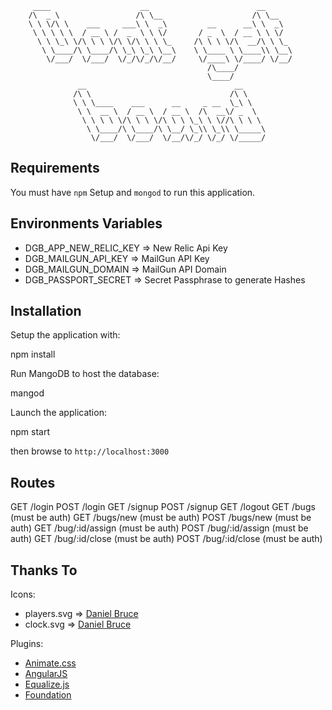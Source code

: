     
         ____                    __                        __      
        /\  _ \                 /\ \__                    /\ \__   
        \ \ \/\ \    ___     ___\ \  _\         __      __\ \  _\  
         \ \ \ \ \  / __ \ /  _  \ \ \/       / _  \  / __ \ \ \/  
          \ \ \_\ \/\ \ \ \/\ \/\ \ \ \_     /\ \ \ \/\  __/\ \ \_ 
           \ \____/\ \____/\ \_\ \_\ \__\    \ \____ \ \____\\ \__\
            \/___/  \/___/  \/_/\/_/\/__/     \/____\ \/____/ \/__/
                                                /\____/            
                                                \____/             
                   __                                 __     
                  /\ \                               /\ \    
                  \ \ \____    ___      __     _ __  \_\ \   
                   \ \  __ \  / __ \  / __ \  /\  __\/ _  \  
                    \ \ \ \ \/\ \ \ \/\ \ \ \_\ \ \//\ \ \ \ 
                     \ \____/\ \____/\ \__/ \_\\ \_\\ \_____\
                      \/___/  \/___/  \/__/\/_/ \/_/ \/_____/
                      
                      
                                               
                                               
Requirements
------------

You must have `npm` Setup and `mongod` to run this application.


Environments Variables
----------------------

- DGB_APP_NEW_RELIC_KEY => New Relic Api Key
- DGB_MAILGUN_API_KEY => MailGun API Key
- DGB_MAILGUN_DOMAIN => MailGun API Domain
- DGB_PASSPORT_SECRET => Secret Passphrase to generate Hashes


Installation
------------                                               

Setup the application with:

  npm install
  
Run MangoDB to host the database:

  mangod
  
Launch the application:

  npm start
  
then browse to `http://localhost:3000`


Routes
------

  GET   /login
  POST  /login
  GET   /signup
  POST  /signup
  GET   /logout
  GET   /bugs     (must be auth)
  GET   /bugs/new   (must be auth)
  POST  /bugs/new   (must be auth)
  GET   /bug/:id/assign (must be auth)
  POST  /bug/:id/assign (must be auth)
  GET   /bug/:id/close  (must be auth)
  POST  /bug/:id/close  (must be auth)


Thanks To 
---------
Icons: 

- players.svg => [Daniel Bruce](http://www.flaticon.com/free-icon/user-group_3671)
- clock.svg => [Daniel Bruce](http://www.flaticon.com/free-icon/back-in-time_3712)

Plugins:

- [Animate.css](http://daneden.github.io/animate.css/)
- [AngularJS](https://angularjs.org/)
- [Equalize.js](http://tsvensen.github.io/equalize.js/)
- [Foundation](http://foundation.zurb.com/)

